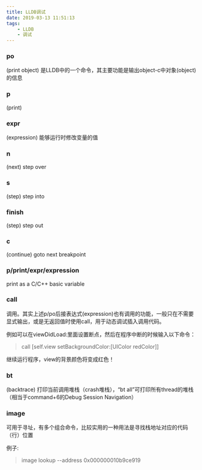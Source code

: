 ```yaml
---
title: LLDB调试
date: 2019-03-13 11:51:13
tags:
    - LLDB
    - 调试
---
```

### po
(print object) 是LLDB中的一个命令，其主要功能是输出object-c中对象(object)的信息

### p
(print)

### expr
(expression) 能够运行时修改变量的值

### n
(next) step over

### s
(step) step into

### finish
(step) step out

### c
(continue) goto next breakpoint

### p/print/expr/expression
print as a C/C++ basic variable

### call
调用。其实上述p/po后接表达式(expression)也有调用的功能，一般只在不需要显式输出，或是无返回值时使用call，用于动态调试插入调用代码。

例如可以在viewDidLoad:里面设置断点，然后在程序中断的时候输入以下命令：
   
> call [self.view setBackgroundColor:[UIColor redColor]]

继续运行程序，view的背景颜色将变成红色！

### bt
(backtrace) 打印当前调用堆栈（crash堆栈），“bt all”可打印所有thread的堆栈（相当于command+6的Debug Session Navigation）

### image 
可用于寻址，有多个组合命令，比较实用的一种用法是寻找栈地址对应的代码（行）位置

例子:

> image lookup --address 0x000000010b9ce919

